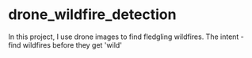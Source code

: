 # drone_wildfire_detection
In this project, I use drone images to find fledgling wildfires. The intent - find wildfires before they get 'wild'
